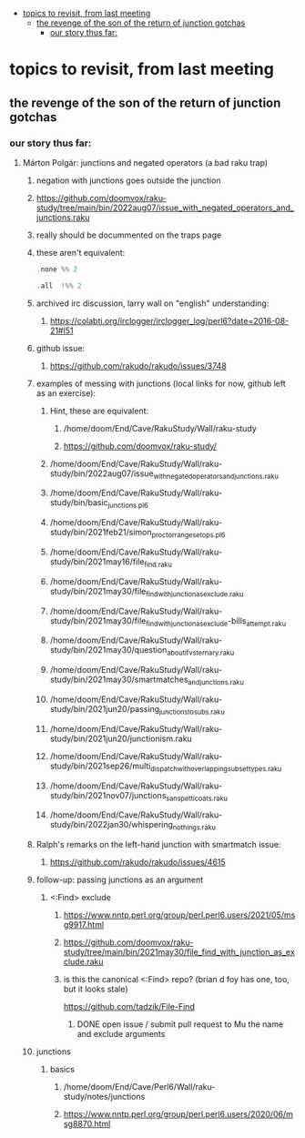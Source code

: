 - [topics to revisit, from last meeting](#org718e773)
    - [the revenge of the son of the return of junction gotchas](#org2769fe4)
      - [our story thus far:](#org0fbb3b3)


<a id="org718e773"></a>

# topics to revisit, from last meeting


<a id="org2769fe4"></a>

## the revenge of the son of the return of junction gotchas


<a id="org0fbb3b3"></a>

### our story thus far:

1.  Márton Polgár: junctions and negated operators (a bad raku trap)

    1.  negation with junctions goes outside the junction
    
    2.  <https://github.com/doomvox/raku-study/tree/main/bin/2022aug07/issue_with_negated_operators_and_junctions.raku>
    
    3.  really should be docummented on the traps page
    
    4.  these aren't equivalent:
    
        ```raku
        .none %% 2 
        ```
        
        ```raku
        .all  !%% 2 
        ```
    
    5.  archived irc discussion, larry wall on "english" understanding:
    
        1.  <https://colabti.org/irclogger/irclogger_log/perl6?date=2016-08-21#l51>
    
    6.  github issue:
    
        1.  <https://github.com/rakudo/rakudo/issues/3748>
    
    7.  examples of messing with junctions (local links for now, github left as an exercise):
    
        1.  Hint, these are equivalent:
        
            1.  /home/doom/End/Cave/RakuStudy/Wall/raku-study
            
            2.  <https://github.com/doomvox/raku-study/>
        
        2.  /home/doom/End/Cave/RakuStudy/Wall/raku-study/bin/2022aug07/issue<sub>with</sub><sub>negated</sub><sub>operators</sub><sub>and</sub><sub>junctions.raku</sub>
        
        3.  /home/doom/End/Cave/RakuStudy/Wall/raku-study/bin/basic<sub>junctions.pl6</sub>
        
        4.  /home/doom/End/Cave/RakuStudy/Wall/raku-study/bin/2021feb21/simon<sub>proctor</sub><sub>range</sub><sub>setops.pl6</sub>
        
        5.  /home/doom/End/Cave/RakuStudy/Wall/raku-study/bin/2021may16/file<sub>find.raku</sub>
        
        6.  /home/doom/End/Cave/RakuStudy/Wall/raku-study/bin/2021may30/file<sub>find</sub><sub>with</sub><sub>junction</sub><sub>as</sub><sub>exclude.raku</sub>
        
        7.  /home/doom/End/Cave/RakuStudy/Wall/raku-study/bin/2021may30/file<sub>find</sub><sub>with</sub><sub>junction</sub><sub>as</sub><sub>exclude</sub>-bills<sub>attempt.raku</sub>
        
        8.  /home/doom/End/Cave/RakuStudy/Wall/raku-study/bin/2021may30/question<sub>about</sub><sub>if</sub><sub>vs</sub><sub>ternary.raku</sub>
        
        9.  /home/doom/End/Cave/RakuStudy/Wall/raku-study/bin/2021may30/smartmatches<sub>and</sub><sub>junctions.raku</sub>
        
        10. /home/doom/End/Cave/RakuStudy/Wall/raku-study/bin/2021jun20/passing<sub>junctions</sub><sub>to</sub><sub>subs.raku</sub>
        
        11. /home/doom/End/Cave/RakuStudy/Wall/raku-study/bin/2021jun20/junctionism.raku
        
        12. /home/doom/End/Cave/RakuStudy/Wall/raku-study/bin/2021sep26/multi<sub>dispatch</sub><sub>with</sub><sub>overlapping</sub><sub>subset</sub><sub>types.raku</sub>
        
        13. /home/doom/End/Cave/RakuStudy/Wall/raku-study/bin/2021nov07/junctions<sub>sans</sub><sub>petticoats.raku</sub>
        
        14. /home/doom/End/Cave/RakuStudy/Wall/raku-study/bin/2022jan30/whispering<sub>nothings.raku</sub>
    
    8.  Ralph's remarks on the left-hand junction with smartmatch issue:
    
        1.  <https://github.com/rakudo/rakudo/issues/4615>
    
    9.  follow-up: passing junctions as an argument
    
        1.  <:Find> exclude
        
            1.  <https://www.nntp.perl.org/group/perl.perl6.users/2021/05/msg9917.html>
            
            2.  <https://github.com/doomvox/raku-study/tree/main/bin/2021may30/file_find_with_junction_as_exclude.raku>
            
            3.  is this the canonical <:Find> repo?  (brian d foy has one, too, but it looks stale)
            
                <https://github.com/tadzik/File-Find>
                
                1.  DONE open issue / submit pull request to Mu the name and exclude arguments
    
    10. junctions
    
        1.  basics
        
            1.  /home/doom/End/Cave/Perl6/Wall/raku-study/notes/junctions
            
            2.  <https://www.nntp.perl.org/group/perl.perl6.users/2020/06/msg8870.html>
